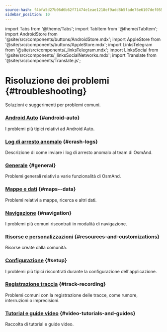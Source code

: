 ```yaml
---
source-hash: f4bfa5d27b06d6b62f71474e1eae1218ef9add8b5fade76e6107def055d05c2d
sidebar_position: 10
---
```

import Tabs from '@theme/Tabs';
import TabItem from '@theme/TabItem';
import AndroidStore from '@site/src/components/buttons/AndroidStore.mdx';
import AppleStore from '@site/src/components/buttons/AppleStore.mdx';
import LinksTelegram from '@site/src/components/_linksTelegram.mdx';
import LinksSocial from '@site/src/components/_linksSocialNetworks.mdx';
import Translate from '@site/src/components/Translate.js';


# Risoluzione dei problemi {#troubleshooting}

Soluzioni e suggerimenti per problemi comuni.

### [Android Auto](android_auto.md) {#android-auto}

I problemi più tipici relativi ad Android Auto.

### [Log di arresto anomalo](./crash-logs.md) {#crash-logs}

Descrizione di come inviare i log di arresto anomalo al team di OsmAnd.

### [Generale](./general.md) {#general}

Problemi generali relativi a varie funzionalità di OsmAnd.

### [Mappe e dati](./maps-data.md) {#maps--data}

Problemi relativi a mappe, ricerca e altri dati.

### [Navigazione](./navigation.md) {#navigation}

I problemi più comuni riscontrati in modalità di navigazione.

### [Risorse e personalizzazioni](./resources) {#resources-and-customizations}

Risorse create dalla comunità.

### [Configurazione](./setup.md) {#setup}

I problemi più tipici riscontrati durante la configurazione dell'applicazione.

### [Registrazione traccia](./track-recording-issues.md) {#track-recording}

Problemi comuni con la registrazione delle tracce, come rumore, interruzioni o imprecisioni.

### [Tutorial e guide video](./video-tutorials.md) {#video-tutorials-and-guides}

Raccolta di tutorial e guide video.